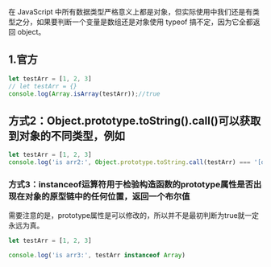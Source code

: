 

在 JavaScript 中所有数据类型严格意义上都是对象，但实际使用中我们还是有类型之分，如果要判断一个变量是数组还是对象使用 typeof 搞不定，因为它全都返回 object。

## 1.官方
```javaScript
let testArr = [1, 2, 3]
// let testArr = {}
console.log(Array.isArray(testArr));//true
```

## 方式2：Object.prototype.toString().call()可以获取到对象的不同类型，例如
```javaScript
let testArr = [1, 2, 3]
console.log('is arr2:', Object.prototype.toString.call(testArr) === '[object Array]')
```

### 方式3：instanceof运算符用于检验构造函数的prototype属性是否出现在对象的原型链中的任何位置，返回一个布尔值
需要注意的是，prototype属性是可以修改的，所以并不是最初判断为true就一定永远为真。

```javaScript
let testArr = [1, 2, 3]

console.log('is arr3:', testArr instanceof Array)
```
